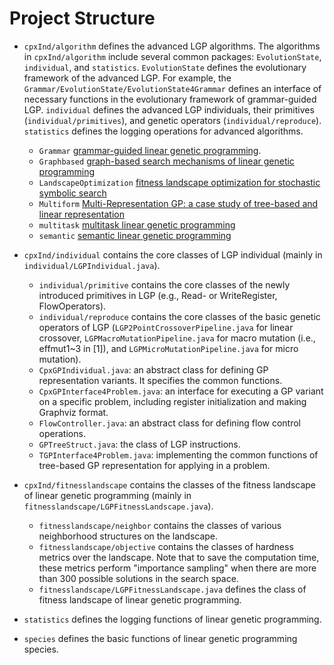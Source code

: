 # Project Structure #

* `cpxInd/algorithm` defines the advanced LGP algorithms. The algorithms in `cpxInd/algorithm` include several common packages: `EvolutionState`, `individual`, and `statistics`. `EvolutionState` defines the evolutionary framework of the advanced LGP. For example, the `Grammar/EvolutionState/EvolutionState4Grammar` defines an interface of necessary functions in the evolutionary framework of grammar-guided LGP. `individual` defines the advanced LGP individuals, their primitives (`individual/primitives`), and genetic operators (`individual/reproduce`). `statistics` defines the logging operations for advanced algorithms.

  - `Grammar` [grammar-guided linear genetic programming](./algorithm/Grammar).
  - `Graphbased` [graph-based search mechanisms of linear genetic programming](./algorithm/Graphbased)
  - `LandscapeOptimization` [fitness landscape optimization for stochastic symbolic search](./algorithm/LandscapeOptimization)
  - `Multiform` [Multi-Representation GP: a case study of tree-based and linear representation](./algorithm/Multiform)
  - `multitask` [multitask linear genetic programming](./algorithm/multitask)
  - `semantic` [semantic linear genetic programming](./algorithm/semantic)

* `cpxInd/individual` contains the core classes of LGP individual (mainly in `individual/LGPIndividual.java`).
  - `individual/primitive` contains the core classes of the newly introduced primitives in LGP (e.g., Read- or WriteRegister, FlowOperators).
  - `individual/reproduce` contains the core classes of the basic genetic operators of LGP (`LGP2PointCrossoverPipeline.java` for linear crossover, `LGPMacroMutationPipeline.java` for macro mutation (i.e., effmut1~3 in [1]), and `LGPMicroMutationPipeline.java` for micro mutation).
  - `CpxGPIndividual.java`: an abstract class for defining GP representation variants. It specifies the common functions.
  - `CpxGPInterface4Problem.java`: an interface for executing a GP variant on a specific problem, including register initialization and making Graphviz format.
  - `FlowController.java`: an abstract class for defining flow control operations.
  - `GPTreeStruct.java`: the class of LGP instructions.
  - `TGPInterface4Problem.java`: implementing the common functions of tree-based GP representation for applying in a problem.
  
* `cpxInd/fitnesslandscape` contains the classes of the fitness landscape of linear genetic programming (mainly in `fitnesslandscape/LGPFitnessLandscape.java`).
  - `fitnesslandscape/neighbor` contains the classes of various neighborhood structures on the landscape.
  - `fitnesslandscape/objective` contains the classes of hardness metrics over the landscape. Note that to save the computation time, these metrics perform "importance sampling" when there are more than 300 possible solutions in the search space.
  - `fitnesslandscape/LGPFitnessLandscape.java` defines the class of fitness landscape of linear genetic programming.

* `statistics` defines the logging functions of linear genetic programming.

* `species` defines the basic functions of linear genetic programming species.
